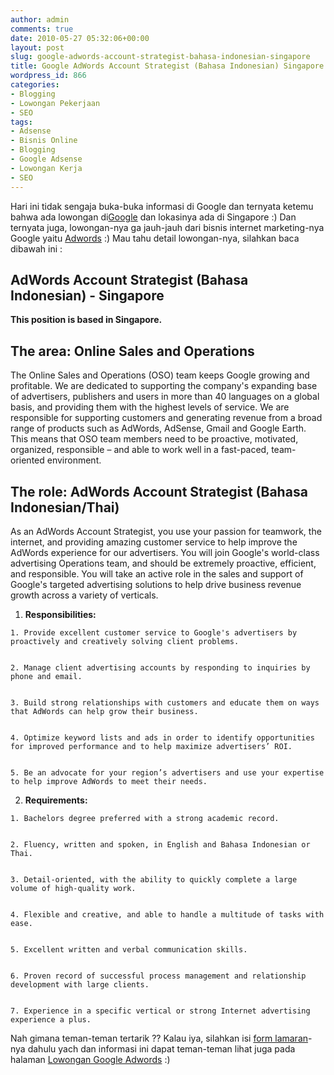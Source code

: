 ```yaml
---
author: admin
comments: true
date: 2010-05-27 05:32:06+00:00
layout: post
slug: google-adwords-account-strategist-bahasa-indonesian-singapore
title: Google AdWords Account Strategist (Bahasa Indonesian) Singapore
wordpress_id: 866
categories:
- Blogging
- Lowongan Pekerjaan
- SEO
tags:
- Adsense
- Bisnis Online
- Blogging
- Google Adsense
- Lowongan Kerja
- SEO
---
```


Hari ini tidak sengaja buka-buka informasi di Google dan ternyata ketemu bahwa ada lowongan di[Google](http://google.com) dan lokasinya ada di Singapore :) Dan ternyata juga, lowongan-nya ga jauh-jauh dari bisnis internet marketing-nya Google yaitu [Adwords](http://www.google.com.sg/intl/en/jobs/adwords-account-strategist-bahasa-indonesian-thai-singapore/index.html) :) Mau tahu detail lowongan-nya, silahkan baca dibawah ini :



## AdWords Account Strategist (Bahasa Indonesian) - Singapore


**This position is based in Singapore.**



## The area: Online Sales and Operations


The Online Sales and Operations (OSO) team keeps Google growing and profitable. We are dedicated to supporting the company's expanding base of advertisers, publishers and users in more than 40 languages on a global basis, and providing them with the highest levels of service. We are responsible for supporting customers and generating revenue from a broad range of products such as AdWords, AdSense, Gmail and Google Earth. This means that OSO team members need to be proactive, motivated, organized, responsible – and able to work well in a fast-paced, team-oriented environment.



## The role: AdWords Account Strategist (Bahasa Indonesian/Thai)


As an AdWords Account Strategist, you use your passion for teamwork, the internet, and providing amazing customer service to help improve the AdWords experience for our advertisers. You will join Google's world-class advertising Operations team, and should be extremely proactive, efficient, and responsible. You will take an active role in the sales and support of Google's targeted advertising solutions to help drive business revenue growth across a variety of verticals.




  1. **Responsibilities:**


    1. Provide excellent customer service to Google's advertisers by proactively and creatively solving client problems.


    2. Manage client advertising accounts by responding to inquiries by phone and email.


    3. Build strong relationships with customers and educate them on ways that AdWords can help grow their business.


    4. Optimize keyword lists and ads in order to identify opportunities for improved performance and to help maximize advertisers’ ROI.


    5. Be an advocate for your region’s advertisers and use your expertise to help improve AdWords to meet their needs.





  2. **Requirements:**


    1. Bachelors degree preferred with a strong academic record.


    2. Fluency, written and spoken, in English and Bahasa Indonesian or Thai.


    3. Detail-oriented, with the ability to quickly complete a large volume of high-quality work.


    4. Flexible and creative, and able to handle a multitude of tasks with ease.


    5. Excellent written and verbal communication skills.


    6. Proven record of successful process management and relationship development with large clients.


    7. Experience in a specific vertical or strong Internet advertising experience a plus.






Nah gimana teman-teman tertarik ?? Kalau iya, silahkan isi [form lamaran](https://www.google.com/jobs/application/application?loc=sg)-nya  dahulu yach dan informasi ini dapat teman-teman lihat juga pada halaman [Lowongan Google Adwords](http://www.google.com.sg/intl/en/jobs/adwords-account-strategist-bahasa-indonesian-thai-singapore/index.html) :)

